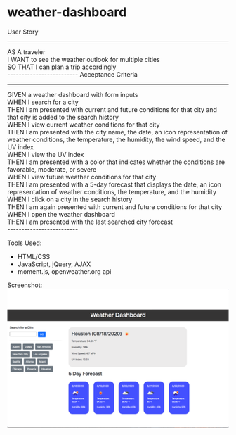 # weather-dashboard

User Story
<hr>
AS A traveler<br>
I WANT to see the weather outlook for multiple cities<br>
SO THAT I can plan a trip accordingly<br>
-------------------------
Acceptance Criteria
<hr>
GIVEN a weather dashboard with form inputs<br>
WHEN I search for a city<br>
THEN I am presented with current and future conditions for that city and that city is added to the search history<br>
WHEN I view current weather conditions for that city<br>
THEN I am presented with the city name, the date, an icon representation of weather conditions, the temperature, the humidity, the wind speed, and the UV index<br>
WHEN I view the UV index<br>
THEN I am presented with a color that indicates whether the conditions are favorable, moderate, or severe<br>
WHEN I view future weather conditions for that city<br>
THEN I am presented with a 5-day forecast that displays the date, an icon representation of weather conditions, the temperature, and the humidity<br>
WHEN I click on a city in the search history<br>
THEN I am again presented with current and future conditions for that city<br>
WHEN I open the weather dashboard<br>
THEN I am presented with the last searched city forecast<br>
-------------------------

Tools Used:
- HTML/CSS
- JavaScript, jQuery, AJAX
- moment.js, openweather.org api

Screenshot: 
<img src="assets/images/weather.png" alt="screenshot of app">